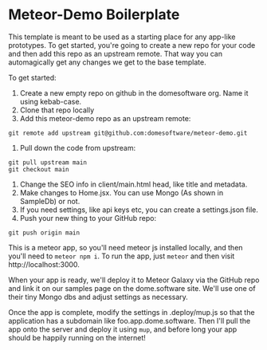 # Meteor-Demo Boilerplate

This template is meant to be used as a starting place for any app-like prototypes. To get started, you're going to create a new repo for your code and then add this repo as an upstream remote. That way you can automagically get any changes we get to the base template.

To get started:

1. Create a new empty repo on github in the domesoftware org. Name it using kebab-case.
1. Clone that repo locally
1. Add this meteor-demo repo as an upstream remote:

```
git remote add upstream git@github.com:domesoftware/meteor-demo.git
```

1. Pull down the code from upstream:

```
git pull upstream main
git checkout main
```

1. Change the SEO info in client/main.html head, like title and metadata.
1. Make changes to Home.jsx. You can use Mongo (As shown in SampleDb) or not.
1. If you need settings, like api keys etc, you can create a settings.json file.
1. Push your new thing to your GitHub repo:

```
git push origin main
```

This is a meteor app, so you'll need meteor js installed locally, and then you'll need to `meteor npm i`. To run the app, just `meteor` and then visit http://localhost:3000.

When your app is ready, we'll deploy it to Meteor Galaxy via the GitHub repo and link it on our samples page on the dome.software site. We'll use one of their tiny Mongo dbs and adjust settings as necessary.

Once the app is complete, modify the settings in .deploy/mup.js so that the application has a subdomain like foo.app.dome.software. Then I'll pull the app onto the server and deploy it using `mup`, and before long your app should be happily running on the internet!
